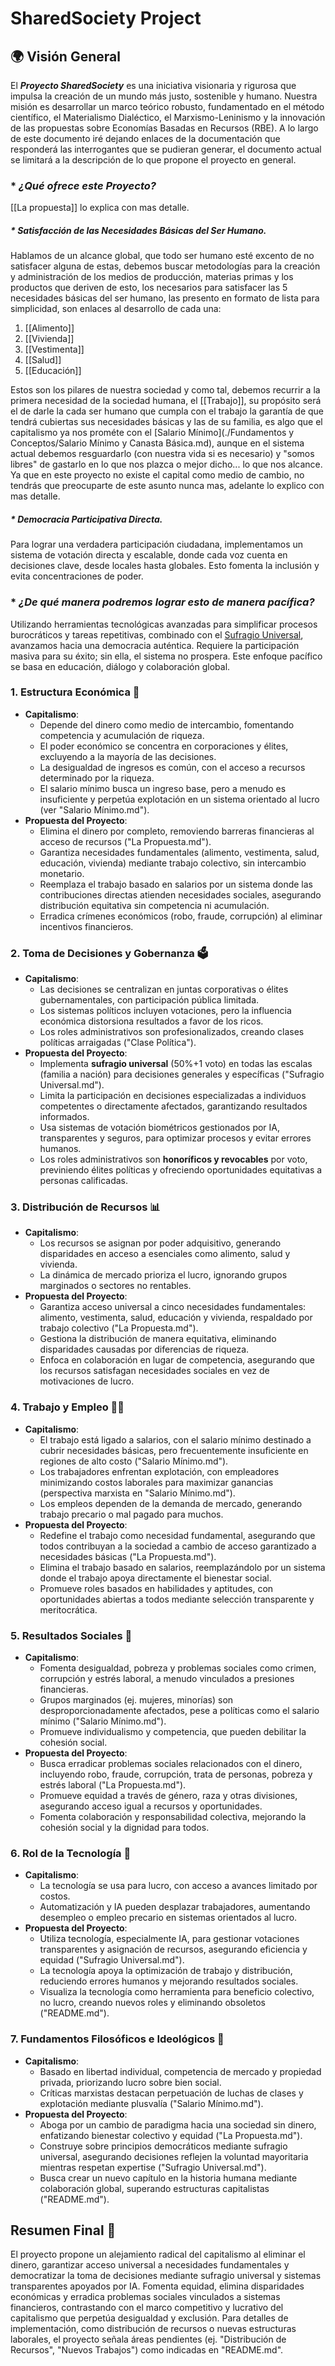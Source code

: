 # SharedSociety Project

## 🌍 Visión General

El ***Proyecto SharedSociety*** es una iniciativa visionaria y rigurosa que impulsa la creación de un mundo más justo, sostenible y humano. Nuestra misión es desarrollar un marco teórico robusto, fundamentado en el método científico, el Materialismo Dialéctico, el Marxismo-Leninismo y la innovación de las propuestas sobre Economías Basadas en Recursos (RBE).
A lo largo de este documento iré dejando enlaces de la documentación que responderá las interrogantes que se pudieran generar, el documento actual se limitará a la descripción de lo que propone el proyecto en general.

### * *¿Qué ofrece este Proyecto?*
[[La propuesta]] lo explica con mas detalle. 

##### * *Satisfacción de las Necesidades Básicas del Ser Humano.*
Hablamos de un alcance global, que todo ser humano esté excento de no satisfacer alguna de estas, debemos buscar metodologías para la creación y administración de los medios de producción, materias primas y los productos que deriven de esto, los necesarios para satisfacer las 5 necesidades básicas del ser humano, las presento en formato de lista para simplicidad, son enlaces al desarrollo de cada una:

1. [[Alimento]]
2. [[Vivienda]]
3. [[Vestimenta]]
4. [[Salud]]
5. [[Educación]]

Estos son los pilares de nuestra sociedad y como tal, debemos recurrir a la primera necesidad de la sociedad humana, el [[Trabajo]], su propósito será el de darle la cada ser humano que cumpla con el trabajo la garantía de que tendrá cubiertas sus necesidades básicas y las de su familia, es algo que el capitalismo ya nos prométe con el [Salario Mínimo](./Fundamentos y Conceptos/Salario Mínimo y Canasta Básica.md), aunque en el sistema actual debemos resguardarlo (con nuestra vida si es necesario) y "somos libres" de gastarlo en lo que nos plazca o mejor dicho... lo que nos alcance. Ya que en este proyecto no existe el capital como medio de cambio, no tendrás que preocuparte de este asunto nunca mas, adelante lo explico con mas detalle.

##### * *Democracia Participativa Directa.*
Para lograr una verdadera participación ciudadana, implementamos un sistema de votación directa y escalable, donde cada voz cuenta en decisiones clave, desde locales hasta globales. Esto fomenta la inclusión y evita concentraciones de poder.

### * *¿De qué manera podremos lograr esto de manera pacífica?*
Utilizando herramientas tecnológicas avanzadas para simplificar procesos burocráticos y tareas repetitivas, combinado con el [Sufragio Universal](./Bases/SufragioUniversal.md), avanzamos hacia una democracia auténtica. Requiere la participación masiva para su éxito; sin ella, el sistema no prospera. Este enfoque pacífico se basa en educación, diálogo y colaboración global.

### 1. **Estructura Económica** 🚀
- **Capitalismo**:
  - Depende del dinero como medio de intercambio, fomentando competencia y acumulación de riqueza.
  - El poder económico se concentra en corporaciones y élites, excluyendo a la mayoría de las decisiones.
  - La desigualdad de ingresos es común, con el acceso a recursos determinado por la riqueza.
  - El salario mínimo busca un ingreso base, pero a menudo es insuficiente y perpetúa explotación en un sistema orientado al lucro (ver "Salario Mínimo.md").
- **Propuesta del Proyecto**:
  - Elimina el dinero por completo, removiendo barreras financieras al acceso de recursos ("La Propuesta.md").
  - Garantiza necesidades fundamentales (alimento, vestimenta, salud, educación, vivienda) mediante trabajo colectivo, sin intercambio monetario.
  - Reemplaza el trabajo basado en salarios por un sistema donde las contribuciones directas atienden necesidades sociales, asegurando distribución equitativa sin competencia ni acumulación.
  - Erradica crímenes económicos (robo, fraude, corrupción) al eliminar incentivos financieros.

### 2. **Toma de Decisiones y Gobernanza** 🗳️
- **Capitalismo**:
  - Las decisiones se centralizan en juntas corporativas o élites gubernamentales, con participación pública limitada.
  - Los sistemas políticos incluyen votaciones, pero la influencia económica distorsiona resultados a favor de los ricos.
  - Los roles administrativos son profesionalizados, creando clases políticas arraigadas ("Clase Política").
- **Propuesta del Proyecto**:
  - Implementa **sufragio universal** (50%+1 voto) en todas las escalas (familia a nación) para decisiones generales y específicas ("Sufragio Universal.md").
  - Limita la participación en decisiones especializadas a individuos competentes o directamente afectados, garantizando resultados informados.
  - Usa sistemas de votación biométricos gestionados por IA, transparentes y seguros, para optimizar procesos y evitar errores humanos.
  - Los roles administrativos son **honoríficos y revocables** por voto, previniendo élites políticas y ofreciendo oportunidades equitativas a personas calificadas.

### 3. **Distribución de Recursos** 📊
- **Capitalismo**:
  - Los recursos se asignan por poder adquisitivo, generando disparidades en acceso a esenciales como alimento, salud y vivienda.
  - La dinámica de mercado prioriza el lucro, ignorando grupos marginados o sectores no rentables.
- **Propuesta del Proyecto**:
  - Garantiza acceso universal a cinco necesidades fundamentales: alimento, vestimenta, salud, educación y vivienda, respaldado por trabajo colectivo ("La Propuesta.md").
  - Gestiona la distribución de manera equitativa, eliminando disparidades causadas por diferencias de riqueza.
  - Enfoca en colaboración en lugar de competencia, asegurando que los recursos satisfagan necesidades sociales en vez de motivaciones de lucro.

### 4. **Trabajo y Empleo** 👷‍♂️
- **Capitalismo**:
  - El trabajo está ligado a salarios, con el salario mínimo destinado a cubrir necesidades básicas, pero frecuentemente insuficiente en regiones de alto costo ("Salario Mínimo.md").
  - Los trabajadores enfrentan explotación, con empleadores minimizando costos laborales para maximizar ganancias (perspectiva marxista en "Salario Mínimo.md").
  - Los empleos dependen de la demanda de mercado, generando trabajo precario o mal pagado para muchos.
- **Propuesta del Proyecto**:
  - Redefine el trabajo como necesidad fundamental, asegurando que todos contribuyan a la sociedad a cambio de acceso garantizado a necesidades básicas ("La Propuesta.md").
  - Elimina el trabajo basado en salarios, reemplazándolo por un sistema donde el trabajo apoya directamente el bienestar social.
  - Promueve roles basados en habilidades y aptitudes, con oportunidades abiertas a todos mediante selección transparente y meritocrática.

### 5. **Resultados Sociales** 🤝
- **Capitalismo**:
  - Fomenta desigualdad, pobreza y problemas sociales como crimen, corrupción y estrés laboral, a menudo vinculados a presiones financieras.
  - Grupos marginados (ej. mujeres, minorías) son desproporcionadamente afectados, pese a políticas como el salario mínimo ("Salario Mínimo.md").
  - Promueve individualismo y competencia, que pueden debilitar la cohesión social.
- **Propuesta del Proyecto**:
  - Busca erradicar problemas sociales relacionados con el dinero, incluyendo robo, fraude, corrupción, trata de personas, pobreza y estrés laboral ("La Propuesta.md").
  - Promueve equidad a través de género, raza y otras divisiones, asegurando acceso igual a recursos y oportunidades.
  - Fomenta colaboración y responsabilidad colectiva, mejorando la cohesión social y la dignidad para todos.

### 6. **Rol de la Tecnología** 🤖
- **Capitalismo**:
  - La tecnología se usa para lucro, con acceso a avances limitado por costos.
  - Automatización y IA pueden desplazar trabajadores, aumentando desempleo o empleo precario en sistemas orientados al lucro.
- **Propuesta del Proyecto**:
  - Utiliza tecnología, especialmente IA, para gestionar votaciones transparentes y asignación de recursos, asegurando eficiencia y equidad ("Sufragio Universal.md").
  - La tecnología apoya la optimización de trabajo y distribución, reduciendo errores humanos y mejorando resultados sociales.
  - Visualiza la tecnología como herramienta para beneficio colectivo, no lucro, creando nuevos roles y eliminando obsoletos ("README.md").

### 7. **Fundamentos Filosóficos e Ideológicos** 📖
- **Capitalismo**:
  - Basado en libertad individual, competencia de mercado y propiedad privada, priorizando lucro sobre bien social.
  - Críticas marxistas destacan perpetuación de luchas de clases y explotación mediante plusvalía ("Salario Mínimo.md").
- **Propuesta del Proyecto**:
  - Aboga por un cambio de paradigma hacia una sociedad sin dinero, enfatizando bienestar colectivo y equidad ("La Propuesta.md").
  - Construye sobre principios democráticos mediante sufragio universal, asegurando decisiones reflejen la voluntad mayoritaria mientras respetan expertise ("Sufragio Universal.md").
  - Busca crear un nuevo capítulo en la historia humana mediante colaboración global, superando estructuras capitalistas ("README.md").

## Resumen Final 📝
El proyecto propone un alejamiento radical del capitalismo al eliminar el dinero, garantizar acceso universal a necesidades fundamentales y democratizar la toma de decisiones mediante sufragio universal y sistemas transparentes apoyados por IA. Fomenta equidad, elimina disparidades económicas y erradica problemas sociales vinculados a sistemas financieros, contrastando con el marco competitivo y lucrativo del capitalismo que perpetúa desigualdad y exclusión.
Para detalles de implementación, como distribución de recursos o nuevas estructuras laborales, el proyecto señala áreas pendientes (ej. "Distribución de Recursos", "Nuevos Trabajos") como indicadas en "README.md".